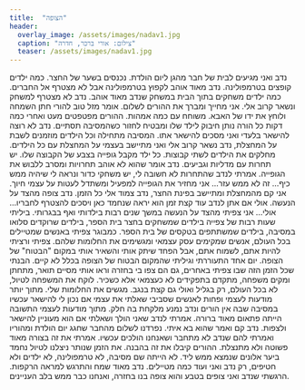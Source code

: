 ```yaml
---
title:  "הצופה"
header:
  overlay_image: /assets/images/nadav1.jpg
  caption: "צילום: אורי ברכר, חדרה"
  teaser: /assets/images/nadav1.jpg
---
```

<!--more-->

נדב ואני מגיעים לבית של חבר מהגן ליום הולדת. נכנסים בשער של החצר. כמה ילדים קופצים בטרמפולינה. נדב מאוד אוהב לקפוץ בטרמפולינה אבל לא מצטרף אל החברים. כמה ילדים משחקים בתוך הבית במשחק שנדב מאוד אוהב. נדב לא מצטרף למשחק ונשאר קרוב אלי. אני מחייך ומברך את ההורים לשלום. אומר מזל טוב להורי חתן השמחה ולוחץ את ידו של האבא. משוחח עם כמה אמהות. ההורים מפטפטים מעט ואחרי כמה דקות כל הורה נותן חיבוק לילד שלו ומבטיח לחזור כשהמסיבה תסתיים. נדב לא רוצה להישאר בלעדי ואני מסכים להישאר אתו.
המסיבה מתחילה וכל הילדים מוזמנים לשבת על המחצלת, נדב נשאר קרוב אלי ואני מתיישב בעצמי על המחצלת עם כל הילדים. מחלקים את הילדים לשתי קבוצות. כל ילד מקבל גופייה בצבע של הקבוצה שלו. יש תחרות עם מדליות וגביעים. נדב אומר שהוא לא אוהב תחרויות ומסרב ללבוש את הגופייה. אמרתי לנדב שהתחרות לא חשובה לי, יש משחקי כדור ונראה לי שיהיה ממש כיף… זה לא ממש עזר… אני מחזיר את הגופייה למפעיל ומשתדל לעטות על עצמי חיוך. אני קם מהמחצלת ומתיישב בפינת החצר, נדב צמוד אלי כל הזמן. נדב צופה מהצד על הנעשה. אולי אם אתן לנדב עוד קצת זמן הוא יראה שנחמד כאן ויסכים להצטרף לחבריו… אולי…
אני צפיתי מהצד על הנעשה במשך שנים רבות בילדותי ואף בבגרותי. ביליתי שעות רבות של צפייה בילדים שמשחקים בחצר בית הספר, בילדים שרוקדים סלואו במסיבה, בילדים שמשתתפים בטקסים של בית הספר. כמבוגר צפיתי באנשים שמטיילים בכל העולם, אנשים שמקימים עסק עצמאי ומגשימים את החלומות שלהם. צפיתי ורציתי להיות אתם, לשמוח אתם, אבל הפחד שיתק אותי והשאיר אותי במקום "הבטוח" של הצופה.
יום אחד התעוררתי וגיליתי שהמקום הבטוח של הצופה בכלל לא קיים. הבנתי שכל הזמן הזה שבו צפיתי באחרים, גם הם צפו בי בחזרה וראו אותי מסיים תואר, מתחתן ומקים משפחה, מתקדם בתפקידים לא כעצמאי אלא כשכיר. לוקח את המשפחה לטיול, לא בכל העולם, רק בגליל ואולי גם קצת בנגב. מגשים את החלומות שלי.
מתוך יותר מודעות לעצמי ופחות לאנשים שסביבי שאלתי את עצמי אם נכון לי להישאר עכשיו במסיבה שבה אין הורים ונדב נמנע מלקחת בה חלק. מתוך מודעות לעצמי התשובה הייתה פתאום מאוד ברורה. אמרתי לנדב שאני הולך ושאלתי אם הוא מעוניין להישאר ולצפות. נדב קם ואמר שהוא בא איתי. נפרדנו לשלום מהחבר שחגג יום הולדת ומהוריו ואמרתי להם שנדב לא מתחבר ושאנחנו הולכים עכשיו. אמרתי את זה בצורה מאוד פשוטה ולא מתנצלת. ההורים קיבלו את זה בהבנה.
את הזמן שנותר ניצלנו לטיול נחמד ביער אלונים שנמצא ממש ליד. לא הייתה שם מסיבה, לא טרמפולינה, לא ילדים ולא חטיפים, רק נדב ואני ועוד כמה מטיילים. נדב מאוד שמח והתרגש למראה הרקפות. הרגשתי שנדב ואני צופים בטבע והוא צופה בנו בחזרה, ואנחנו כבר ממש בלב העניינים.